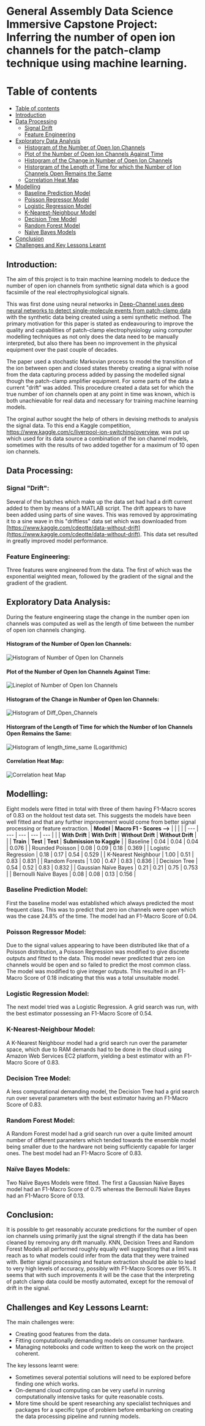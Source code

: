 # General Assembly Data Science Immersive Capstone Project: Inferring the number of open ion channels for the patch-clamp technique using machine learning.

Table of contents
=================

<!--ts-->
   * [Table of contents](#table-of-contents)
   * [Introduction](#introduction)
   * [Data Processing](#data-processing)
      * [Signal Drift](#signal-drift)
      * [Feature Engineering](#feature-engineering)
   * [Exploratory Data Analysis](#exploratory-data-analysis)
      * [Histogram of the Number of Open Ion Channels](#histogram-of-the-number-of-open-ion-channels)
      * [Plot of the Number of Open Ion Channels Against Time](#plot-of-the-number-of-open-ion-channels-against-time)
      * [Histogram of the Change in Number of Open Ion Channels](#histogram-of-the-change-in-number-of-open-ion-channels)
      * [Historgram of the Length of Time for which the Number of Ion Channels Open Remains the Same](#historgram-of-the-length-of-time-for-which-the-number-of-ion-channels-open-remains-the-same)
      * [Correlation Heat Map](#correlation-heat-map)
   * [Modelling](#modelling)
     * [Baseline Prediction Model](#baseline-prediction-model)
     * [Poisson Regressor Model](#poisson-regressor-model)
     * [Logistic Regression Model](#logistic-regression-model)
     * [K-Nearest-Neighbour Model](#k-nearest-neighbour-model)
     * [Decision Tree Model](#decision-tree-model)
     * [Random Forest Model](#random-forest-model)
     * [Naïve Bayes Models](#naïve-bayes-models)
   * [Conclusion](#conclusion)
   * [Challenges and Key Lessons Learnt](#challenges-and-key-lessons-learnt)

<!--te-->

## Introduction:
The aim of this project is to train machine learning models to deduce the number of open ion channels from synthetic signal data which is a good facsimile of the real electrophysiological signals.

This was first done using neural networks in [Deep-Channel uses deep neural networks to detect single-molecule events from patch-clamp data](https://doi.org/10.1038/s42003-019-0729-3) with the synthetic data being created using a semi synthetic method. The primary motivation for this paper is stated as endeavouring to improve the quality and capabilities of patch-clamp electrophysiology using computer modelling techniques as not only does the data need to be manually interpreted, but also there has been no improvement in the physical equipment over the past couple of decades.

The paper used a stochastic Markovian process to model the transition of the ion between open and closed states thereby creating a signal with noise from the data capturing process added by passing the modelled signal though the patch-clamp amplifier equipment. For some parts of the data a current "drift" was added. This procedure created a data set for which the true number of ion channels open at any point in time was known, which is both unachievable for real data and necessary for training machine learning models.

The orginal author sought the help of others in devising methods to analysis the signal data. To this end a Kaggle competition, https://www.kaggle.com/c/liverpool-ion-switching/overview, was put up which used for its data source a combination of the ion channel models, sometimes with the results of two added together for a maximum of 10 open ion channels.

## Data Processing:

### Signal &quot;Drift&quot;:
Several of the batches which make up the data set had had a drift current added to them by means of a MATLAB script. The drift appears to have been added using parts of sine waves. This was removed by approximating it to a sine wave in this &quot;driftless&quot; data set which was downloaded from [https://www.kaggle.com/cdeotte/data-without-drift](https://www.kaggle.com/cdeotte/data-without-drift). This data set resulted in greatly improved model performance.

### Feature Engineering:
Three features were engineered from the data. The first of which was the exponential weighted mean, followed by the gradient of the signal and the gradient of the gradient.

## Exploratory Data Analysis:
During the feature engineering stage the change in the number open ion channels was computed as well as the length of time between the number of open ion channels changing.

#### Histogram of the Number of Open Ion Channels:
![Histogram of Number of Open Ion Channels](https://github.com/HindsonJF/Data-Science-Projects/blob/main/graphs_for_readme/Histogram_of_number_of_open_ion_channels.png)

#### Plot of the Number of Open Ion Channels Against Time:
![Lineplot of Number of Open Ion Channels](https://github.com/HindsonJF/Data-Science-Projects/blob/main/graphs_for_readme/lineplot_of_open_ion_channels_vs_time.png)

#### Histogram of the Change in Number of Open Ion Channels:
![Histogram of Diff\_Open\_Channels](https://github.com/HindsonJF/Data-Science-Projects/blob/main/graphs_for_readme/histogram_of_the_change_in_number_of_open_ion_channels.png)

#### Historgram of the Length of Time for which the Number of Ion Channels Open Remains the Same:
![Histogram of length\_time\_same (Logarithmic)](https://github.com/HindsonJF/Data-Science-Projects/blob/main/graphs_for_readme/Histogram_of_length_of_time_number_of_ion_channels_open_remains_same_log.png)

#### Correlation Heat Map:
![Correlation heat Map](https://github.com/HindsonJF/Data-Science-Projects/blob/main/graphs_for_readme/heat_map_corr.png)

## Modelling:
Eight models were fitted in total with three of them having F1-Macro scores of 0.83 on the holdout test data set. This suggests the models have been well fitted and that any further improvement would come from better signal processing or feature extraction.
| **Model** | **Macro F1 - Scores -->** | | | |
| --- | --- | --- | --- | --- |
| | **With Drift** | **With Drift** | **Without Drift** | **Without Drift** |
| | **Train** | **Test** | **Test** | **Submission to Kaggle** |
| Baseline | 0.04 | 0.04 | 0.04 | 0.076 |
| Rounded Poisson | 0.08 | 0.09 | 0.18 | 0.369 |
| Logistic Regression | 0.18 | 0.17 | 0.54 | 0.529 |
| K-Nearest Neighbour | 1.00 | 0.51 | 0.83 | 0.831 |
| Random Forests | 1.00 | 0.47 | 0.83 | 0.836 |
| Decision Tree | 0.54 | 0.52 | 0.83 | 0.832 |
| Gaussian Naïve Bayes | 0.21 | 0.21 | 0.75 | 0.753 |
| Bernoulli Naïve Bayes | 0.08 | 0.08 | 0.13 | 0.156 |

### Baseline Prediction Model:
First the baseline model was established which always predicted the most frequent class. This was to predict that zero ion channels were open which was the case 24.8% of the time. The model had an F1-Macro Score of 0.04.

### Poisson Regressor Model:
Due to the signal values appearing to have been distributed like that of a Poisson distribution, a Poisson Regression was modified to give discrete outputs and fitted to the data. This model never predicted that zero ion channels would be open and so failed to predict the most common class. The model was modified to give integer outputs. This resulted in an F1-Macro Score of 0.18 indicating that this was a total unsuitable model.

### Logistic Regression Model:
The next model tried was a Logistic Regression. A grid search was run, with the best estimator possessing an F1-Macro Score of 0.54.

### K-Nearest-Neighbour Model:
A K-Nearest Neighbour model had a grid search run over the parameter space, which due to RAM demands had to be done in the cloud using Amazon Web Services EC2 platform, yielding a best estimator with an F1-Macro Score of 0.83.

### Decision Tree Model:
A less computational demanding model, the Decision Tree had a grid search run over several parameters with the best estimator having an F1-Macro Score of 0.83.

### Random Forest Model:
A Random Forest model had a grid search run over a quite limited amount number of different parameters which tended towards the ensemble model being smaller due to the hardware not being sufficiently capable for larger ones. The best model had an F1-Macro Score of 0.83.

### Naïve Bayes Models:
Two Naïve Bayes Models were fitted. The first a Gaussian Naïve Bayes model had an F1-Macro Score of 0.75 whereas the Bernoulli Naïve Bayes had an F1-Macro Score of 0.13.

## Conclusion:
It is possible to get reasonably accurate predictions for the number of open ion channels using primarily just the signal strength if the data has been cleaned by removing any drift manually. KNN, Decision Trees and Random Forest Models all performed roughly equally well suggesting that a limit was reach as to what models could infer from the data that they were trained with. Better signal processing and feature extraction should be able to lead to very high levels of accuracy, possibly with F1-Macro Scores over 95%.
It seems that with such improvements it will be the case that the interpreting of patch clamp data could be mostly automated, except for the removal of drift in the signal.

## Challenges and Key Lessons Learnt:
The main challenges were:
* Creating good features from the data.
* Fitting computationally demanding models on consumer hardware.
* Managing notebooks and code written to keep the work on the project coherent.

The key lessons learnt were:
*  Sometimes several potential solutions will need to be explored before finding one which works.
* On-demand cloud computing can be very useful in running computationally intensive tasks for quite reasonable costs.
* More time should be spent researching any specialist techniques and packages for a specific type of problem before embarking on creating the data processing pipeline and running models.
